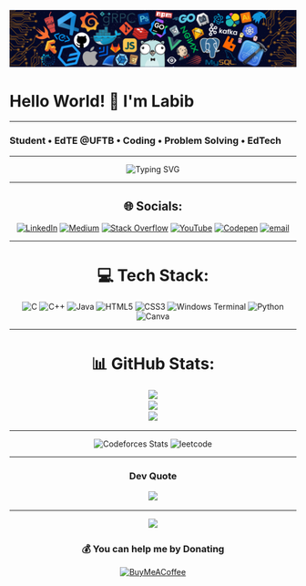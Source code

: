 ![GitHub Banner](https://github.com/myselflabib/myselflabib/blob/899b68c4e97484e19ab7377967b48249bda30d2f/banner.png)

# Hello World! 👋 I'm Labib 
---
### Student • EdTE @UFTB • Coding • Problem Solving • EdTech 
---


<div align="center">
  <img src="https://readme-typing-svg.demolab.com?font=Fira+Code&pause=1000&color=FF7F50&width=600&lines=Student+of+Educational+Technology+and+Engineering;Debugging+my+life+line+by+line;Eating+%3D+Energy%2C+Coding+%3D+Fun;Half+human%2C+half+semicolon;Still+waiting+for+WiFi+speed+upgrade" alt="Typing SVG" />
</div>



---
<div align="center">
  
## 🌐 Socials:
[![LinkedIn](https://img.shields.io/badge/LinkedIn-%230077B5.svg?logo=linkedin&logoColor=white)](https://linkedin.com/in/myselflabib) [![Medium](https://img.shields.io/badge/Medium-12100E?logo=medium&logoColor=white)](https://medium.com/@myselflabib) [![Stack Overflow](https://img.shields.io/badge/-Stackoverflow-FE7A16?logo=stack-overflow&logoColor=white)](https://stackoverflow.com/users/myselflabib) [![YouTube](https://img.shields.io/badge/YouTube-%23FF0000.svg?logo=YouTube&logoColor=white)](https://youtube.com/@myselflabib) [![Codepen](https://img.shields.io/badge/Codepen-000000?logo=codepen&logoColor=white)](https://codepen.io/myselflabib) [![email](https://img.shields.io/badge/Email-D14836?logo=gmail&logoColor=white)](mailto:labib.hsn.bd@gmail.com) 

---

# 💻 Tech Stack:
![C](https://img.shields.io/badge/c-%2300599C.svg?style=for-the-badge&logo=c&logoColor=white) ![C++](https://img.shields.io/badge/c++-%2300599C.svg?style=for-the-badge&logo=c%2B%2B&logoColor=white) ![Java](https://img.shields.io/badge/java-%23ED8B00.svg?style=for-the-badge&logo=openjdk&logoColor=white) ![HTML5](https://img.shields.io/badge/html5-%23E34F26.svg?style=for-the-badge&logo=html5&logoColor=white) ![CSS3](https://img.shields.io/badge/css3-%231572B6.svg?style=for-the-badge&logo=css3&logoColor=white) ![Windows Terminal](https://img.shields.io/badge/Windows%20Terminal-%234D4D4D.svg?style=for-the-badge&logo=windows-terminal&logoColor=white) ![Python](https://img.shields.io/badge/python-3670A0?style=for-the-badge&logo=python&logoColor=ffdd54) ![Canva](https://img.shields.io/badge/Canva-%2300C4CC.svg?style=for-the-badge&logo=Canva&logoColor=white)

---

# 📊 GitHub Stats:
![](https://github-readme-stats.vercel.app/api?username=myselflabib&theme=dark&hide_border=false&include_all_commits=false&count_private=false)<br/>
![](https://nirzak-streak-stats.vercel.app/?user=myselflabib&theme=dark&hide_border=false)<br/>
![](https://github-readme-stats.vercel.app/api/top-langs/?username=myselflabib&theme=dark&hide_border=false&include_all_commits=false&count_private=false&layout=compact)

---

![Codeforces Stats](https://codeforces-readme-stats.vercel.app/api/card?username=myselflabib&theme=radical) ![leetcode](https://leetcard.jacoblin.cool/myselflabib?animation=false)

---

### Dev Quote
![](https://quotes-github-readme.vercel.app/api?type=horizontal&theme=merko)

---
[![](https://visitcount.itsvg.in/api?id=myselflabib&icon=0&color=0)](https://visitcount.itsvg.in)

### 💰 You can help me by Donating
[![BuyMeACoffee](https://img.shields.io/badge/Buy%20Me%20a%20Coffee-ffdd00?style=for-the-badge&logo=buy-me-a-coffee&logoColor=black)](https://buymeacoffee.com/myselflabib) 

  </div>
